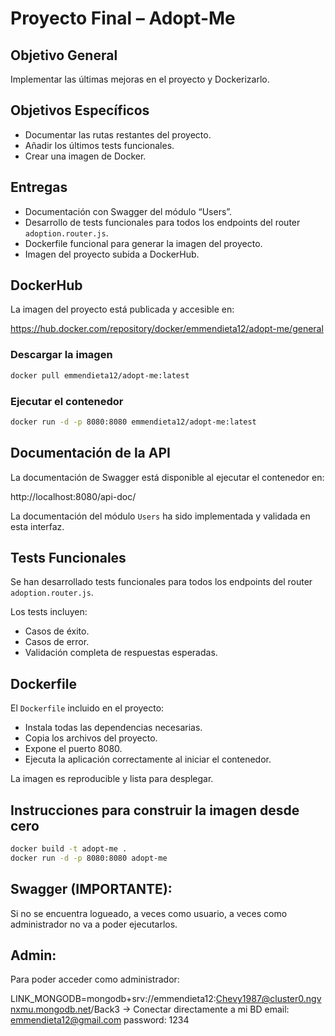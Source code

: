 # Proyecto Final – Adopt-Me

## Objetivo General

Implementar las últimas mejoras en el proyecto y Dockerizarlo.

## Objetivos Específicos

- Documentar las rutas restantes del proyecto.
- Añadir los últimos tests funcionales.
- Crear una imagen de Docker.

## Entregas

- Documentación con Swagger del módulo “Users”.
- Desarrollo de tests funcionales para todos los endpoints del router `adoption.router.js`.
- Dockerfile funcional para generar la imagen del proyecto.
- Imagen del proyecto subida a DockerHub.

## DockerHub

La imagen del proyecto está publicada y accesible en:

https://hub.docker.com/repository/docker/emmendieta12/adopt-me/general

### Descargar la imagen

```bash
docker pull emmendieta12/adopt-me:latest
```

### Ejecutar el contenedor

```bash
docker run -d -p 8080:8080 emmendieta12/adopt-me:latest
```

## Documentación de la API

La documentación de Swagger está disponible al ejecutar el contenedor en:

http://localhost:8080/api-doc/

La documentación del módulo `Users` ha sido implementada y validada en esta interfaz.

## Tests Funcionales

Se han desarrollado tests funcionales para todos los endpoints del router `adoption.router.js`.

Los tests incluyen:

- Casos de éxito.
- Casos de error.
- Validación completa de respuestas esperadas.

## Dockerfile

El `Dockerfile` incluido en el proyecto:

- Instala todas las dependencias necesarias.
- Copia los archivos del proyecto.
- Expone el puerto 8080.
- Ejecuta la aplicación correctamente al iniciar el contenedor.

La imagen es reproducible y lista para desplegar.

## Instrucciones para construir la imagen desde cero

```bash
docker build -t adopt-me .
docker run -d -p 8080:8080 adopt-me
```

## Swagger (IMPORTANTE):
Si no se encuentra logueado, a veces como usuario, a veces como administrador no va a poder ejecutarlos.

## Admin:
Para poder acceder como administrador:

LINK_MONGODB=mongodb+srv://emmendieta12:Chevy1987@cluster0.ngvnxmu.mongodb.net/Back3 -> Conectar directamente a mi BD
email: emmendieta12@gmail.com
password: 1234
